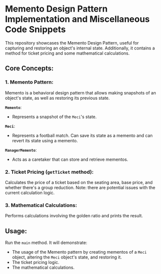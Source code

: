 # Memento Design Pattern Implementation and Miscellaneous Code Snippets

This repository showcases the Memento Design Pattern, useful for capturing and restoring an object's internal state. Additionally, it contains a method for ticket pricing and some mathematical calculations.

## Core Concepts:

### 1. **Memento Pattern**:
Memento is a behavioral design pattern that allows making snapshots of an object's state, as well as restoring its previous state.

**`Memento`**:
- Represents a snapshot of the `Meci`'s state.

**`Meci`**:
- Represents a football match. Can save its state as a memento and can revert its state using a memento.

**`ManagerMemento`**:
- Acts as a caretaker that can store and retrieve mementos.

### 2. **Ticket Pricing (`getTicket` method)**:
Calculates the price of a ticket based on the seating area, base price, and whether there's a group reduction. Note: there are potential issues with the current calculation logic.

### 3. **Mathematical Calculations**:
Performs calculations involving the golden ratio and prints the result.

## Usage:

Run the `main` method. It will demonstrate:
- The usage of the Memento pattern by creating mementos of a `Meci` object, altering the `Meci` object's state, and restoring it.
- The ticket pricing logic.
- The mathematical calculations.
